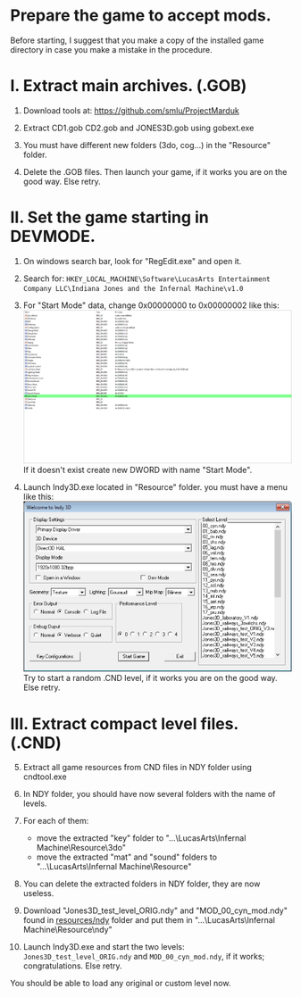 # Prepare the game to accept mods.

Before starting, I suggest that you make a copy of the installed game directory in case you make a mistake in the procedure.


# I. Extract main archives. (.GOB)

1. Download tools at: https://github.com/smlu/ProjectMarduk

2. Extract CD1.gob CD2.gob and JONES3D.gob using gobext.exe

3. You must have different new folders (3do, cog...) in the "Resource" folder.

4. Delete the .GOB files. Then launch your game, if it works you are on the good way. Else retry.

# II. Set the game starting in DEVMODE.

1. On windows search bar, look for "RegEdit.exe" and open it.

2. Search for: `HKEY_LOCAL_MACHINE\Software\LucasArts Entertainment Company LLC\Indiana Jones and the Infernal Machine\v1.0`

3. For "Start Mode" data, change 0x00000000 to 0x00000002 like this:
![regedit](resources/images/J3D_docu_regedit.jpg)
<br/>If it doesn't exist create new DWORD with name "Start Mode".

4. Launch Indy3D.exe located in "Resource" folder. you must have a menu like this: ![regedit](resources/images/J3D_docu_devmenu.jpg)
<br/>Try to start a random .CND level, if it works you are on the good way. Else retry.

# III. Extract compact level files. (.CND)

5. Extract all game resources from CND files in NDY folder using cndtool.exe

6. In NDY folder, you should have now several folders with the name of levels.

7. For each of them:
    * move the extracted "key" folder to "...\LucasArts\Infernal Machine\Resource\3do\"
    * move the extracted "mat" and "sound" folders to "...\LucasArts\Infernal Machine\Resource\"

9. You can delete the extracted folders in NDY folder, they are now useless.

10. Download "Jones3D_test_level_ORIG.ndy" and "MOD_00_cyn_mod.ndy" found in [resources/ndy](resources/ndy) folder and put them in "...\LucasArts\Infernal Machine\Resource\ndy\"

11. Launch Indy3D.exe and start the two levels: `Jones3D_test_level_ORIG.ndy` and `MOD_00_cyn_mod.ndy`, if it works; congratulations. Else retry.

You should be able to load any original or custom level now.
